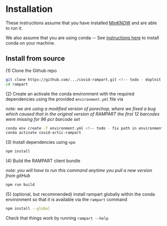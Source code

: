 # Installation


These instructions assume that you have installed [MinKNOW](https://community.nanoporetech.com/downloads) and are able to run it.


We also assume that you are using conda -- See [instructions here](https://conda.io/projects/conda/en/latest/user-guide/install/index.html) to install conda on your machine.


## Install from source

(1) Clone the Github repo 

```bash
git clone https://github.com/.../covid-rampart.git <!-- todo - doplnit path kde nakoniec bude -->
cd rampart
```

(2) Create an activate the conda environment with the required dependencies using the provided `environment.yml` file via

*note: we are using a modified version of porechop, where we fixed a bug which caused that in the original version of RAMPART the first 12 barcodes were missing for 96 pcr barcode set*

```bash
conda env create -f environment.yml <!-- todo - fix path in environment.yml -->
conda activate covid-artic-rampart
```

(3) Install dependencies using `npm`

```bash
npm install
```

(4) Build the RAMPART client bundle

*note: you will have to run this command anytime you pull a new version from gitHub*

```bash
npm run build
```

(5) (optional, but recommended) install rampart globally within the conda environment
so that it is available via the `rampart` command

```bash
npm install --global 
```

Check that things work by running `rampart --help`

